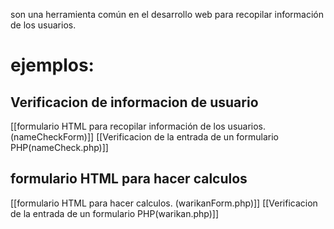 son una herramienta común en el desarrollo web para recopilar información de los usuarios.

# ejemplos:
## Verificacion de informacion de usuario
[[formulario HTML para recopilar información de los usuarios. (nameCheckForm)]] 
[[Verificacion de la entrada de un formulario PHP(nameCheck.php)]]

## formulario HTML para hacer calculos 
[[formulario HTML para hacer calculos. (warikanForm.php)]]
[[Verificacion de la entrada de un formulario PHP(warikan.php)]]